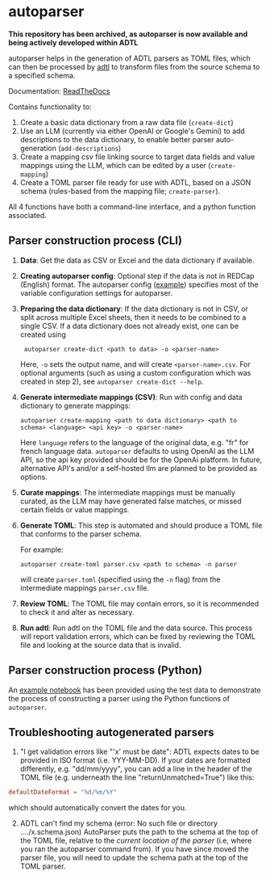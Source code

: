 # autoparser

**This repository has been archived, as autoparser is now available and being actively developed within ADTL**

autoparser helps in the generation of ADTL parsers as
TOML files, which can then be processed by
[adtl](https://github.com/globaldothealth/adtl) to transform files from the
source schema to a specified schema.

Documentation: [ReadTheDocs](https://autoparser.readthedocs.io/en/latest)

Contains functionality to:
1. Create a basic data dictionary from a raw data file (`create-dict`)
2. Use an LLM (currently via either OpenAI or Google's Gemini) to add descriptions to the 
    data dictionary, to enable better parser auto-generation (`add-descriptions`)
3. Create a mapping csv file linking source to target data fields and value mappings 
    using the LLM, which can be edited by a user (`create-mapping`)
4. Create a TOML parser file ready for use with ADTL, based on a JSON schema
    (rules-based from the mapping file; `create-parser`).

All 4 functions have both a command-line interface, and a python function associated.

## Parser construction process (CLI)

1. **Data**: Get the data as CSV or Excel and the data dictionary if available.

2. **Creating autoparser config**: Optional step if the data is not in REDCap
   (English) format. The autoparser config ([example](src/autoparser/config/redcap-en.toml))
    specifies most of the variable configuration settings for autoparser.

3. **Preparing the data dictionary**: If the data dictionary is not in CSV, or
   split across multiple Excel sheets, then it needs to be combined to a single
   CSV. If a data dictionary does not already exist, one can be created using

   ```shell
    autoparser create-dict <path to data> -o <parser-name>
   ```

   Here, `-o` sets the output name, and will create
   `<parser-name>.csv`. For optional arguments (such as using a custom configuration
   which was created in step 2), see `autoparser create-dict --help`.

4. **Generate intermediate mappings (CSV)**: Run with config and data dictionary
   to generate mappings:

   ```shell
   autoparser create-mapping <path to data dictionary> <path to schema> <language> <api key> -o <parser-name>
   ```

   Here `language` refers to the language of the original data, e.g. "fr" for french 
   language data. `autoparser` defaults to using OpenAI as the LLM API, so the api key 
   provided should be for the OpenAi platform. In future, alternative API's and/or a 
   self-hosted llm are planned to be provided as options.

5. **Curate mappings**: The intermediate mappings must be manually curated, as
   the LLM may have generated false matches, or missed certain fields or value mappings.

6. **Generate TOML**: This step is automated and should produce a TOML file that
   conforms to the parser schema. 

   For example:

   ```shell
   autoparser create-toml parser.csv <path to schema> -n parser
   ```

   will create `parser.toml` (specified using the `-n` flag) from the
   intermediate mappings `parser.csv` file.

7. **Review TOML**: The TOML file may contain errors, so it is recommended to
   check it and alter as necessary.

8. **Run adtl**: Run adtl on the TOML file and the data source. This process
   will report validation errors, which can be fixed by reviewing the TOML file
   and looking at the source data that is invalid.

## Parser construction process (Python)

An [example notebook](example.ipynb) has been provided using the test data to demonstrate
the process of constructing a parser using the Python functions of `autoparser`.

## Troubleshooting autogenerated parsers

1. "I get validation errors like "'x' must be date":
ADTL expects dates to be provided in ISO format (i.e. YYY-MM-DD). If your dates are
formatted differently, e.g. "dd/mm/yyyy", you can add a line in the header
of the TOML file (e.g. underneath the line "returnUnmatched=True") like this:

```TOML
defaultDateFormat = "%d/%m/%Y"
```
which should automatically convert the dates for you.

2. ADTL can't find my schema (error: No such file or directory ..../x.schema.json)
AutoParser puts the path to the schema at the top of the TOML file, relative to the
*current location of the parser* (i.e, where you ran the autoparser command from).
If you have since moved the parser file, you will need to update the schema path at the
top of the TOML parser.

